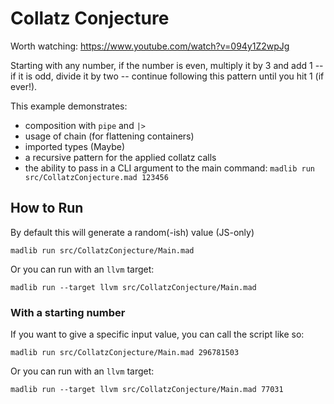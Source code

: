 # Collatz Conjecture

Worth watching: https://www.youtube.com/watch?v=094y1Z2wpJg

Starting with any number, if the number is even, multiply it by 3 and add 1 -- if it is odd, divide it by two -- continue following this pattern until you hit 1 (if ever!).

This example demonstrates:

 - composition with `pipe` and `|>`
 - usage of chain (for flattening containers)
 - imported types (Maybe)
 - a recursive pattern for the applied collatz calls
 - the ability to pass in a CLI argument to the main command: `madlib run src/CollatzConjecture.mad 123456`

## How to Run

By default this will generate a random(-ish) value (JS-only)

```
madlib run src/CollatzConjecture/Main.mad
```

Or you can run with an `llvm` target:
```
madlib run --target llvm src/CollatzConjecture/Main.mad
```

### With a starting number

If you want to give a specific input value, you can call the script like so:

```
madlib run src/CollatzConjecture/Main.mad 296781503
```

Or you can run with an `llvm` target:
```
madlib run --target llvm src/CollatzConjecture/Main.mad 77031
```
